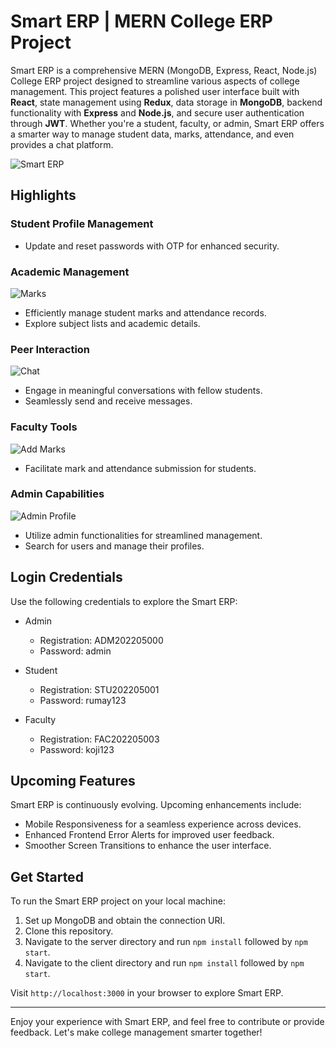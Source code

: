 # Smart ERP | MERN College ERP Project

Smart ERP is a comprehensive MERN (MongoDB, Express, React, Node.js) College ERP project designed to streamline various aspects of college management. This project features a polished user interface built with **React**, state management using **Redux**, data storage in **MongoDB**, backend functionality with **Express** and **Node.js**, and secure user authentication through **JWT**. Whether you're a student, faculty, or admin, Smart ERP offers a smarter way to manage student data, marks, attendance, and even provides a chat platform.

![Smart ERP](https://i.ibb.co/zbqRYcz/274057425-517978852991989-8201056079532811934-n.jpg)

## Highlights

### Student Profile Management

- Update and reset passwords with OTP for enhanced security.

### Academic Management

![Marks](https://i.ibb.co/KzSPVyT/273879726-625620712071821-8499040278359350061-n.jpg)
- Efficiently manage student marks and attendance records.
- Explore subject lists and academic details.

### Peer Interaction

![Chat](https://i.ibb.co/Np7mJLP/272868071-341164477905435-8947091350410107530-n.jpg)
- Engage in meaningful conversations with fellow students.
- Seamlessly send and receive messages.

### Faculty Tools

![Add Marks](https://i.ibb.co/nLjLVYv/273922901-321999569899480-1244672815993539185-n.jpg)
- Facilitate mark and attendance submission for students.

### Admin Capabilities

![Admin Profile](https://i.ibb.co/rsBHMBx/273755026-326949642707073-6898156251828138488-n.jpg)
- Utilize admin functionalities for streamlined management.
- Search for users and manage their profiles.

## Login Credentials

Use the following credentials to explore the Smart ERP:

- Admin
  - Registration: ADM202205000
  - Password: admin

- Student
  - Registration: STU202205001
  - Password: rumay123

- Faculty
  - Registration: FAC202205003
  - Password: koji123

## Upcoming Features

Smart ERP is continuously evolving. Upcoming enhancements include:

- Mobile Responsiveness for a seamless experience across devices.
- Enhanced Frontend Error Alerts for improved user feedback.
- Smoother Screen Transitions to enhance the user interface.

## Get Started

To run the Smart ERP project on your local machine:

1. Set up MongoDB and obtain the connection URI.
2. Clone this repository.
3. Navigate to the server directory and run `npm install` followed by `npm start`.
4. Navigate to the client directory and run `npm install` followed by `npm start`.

Visit `http://localhost:3000` in your browser to explore Smart ERP.

---

Enjoy your experience with Smart ERP, and feel free to contribute or provide feedback. Let's make college management smarter together!
